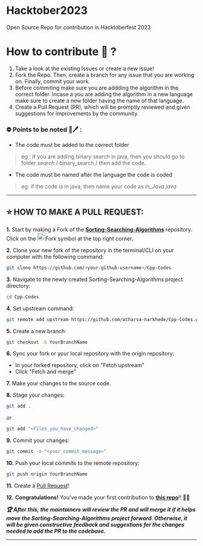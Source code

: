 # Hacktober2023
Open Source Repo for contribution in Hacktoberfest 2023

# How to contribute 🤔 ?
1. Take a look at the existing Issues or create a new issue! 
2. Fork the Repo. Then, create a branch for any issue that you are working on. Finally, commit your work.
3. Before commiting make sure you are addding the algorithm in the correct folder. Incase a you are adding the algorithm in a new language make sure to create a new folder having the name of that language. 
4. Create a Pull Request (PR), which will be promptly reviewed and given suggestions for improvements by the community.



### ⛔ Points to be noted 📒🖊 :
- The code must be added to the correct folder 
> eg : If you are adding binary search in java, then you should go to folder _search_ / binary_search / then add the code.
- The code must be named after the language the code is coded
> eg: if the code is in java, then name your code as _*in_Java.java*_
---

## ⭐ HOW TO MAKE A PULL REQUEST:

**1.** Start by making a Fork of the [**Sorting-Searching-Algorithms**](https://github.com/atharva-narkhede/Cpp-Codes) repository. Click on the <a href="https://github.com/atharva-narkhede/Cpp-Codes/fork"><img src="https://i.imgur.com/G4z1kEe.png" height="21" width="21"></a>Fork symbol at the top right corner.

**2.** Clone your new fork of the repository in the terminal/CLI on your computer with the following command:

```bash
git clone https://github.com/<your-github-username>/Cpp-Codes
```

**3.** Navigate to the newly created Sorting-Searching-Algorithms project directory:

```bash
cd Cpp-Codes
```

**4.** Set upstream command:

```bash
git remote add upstream https://github.com/atharva-narkhede/Cpp-Codes.git
```

**5.** Create a new branch:

```bash
git checkout -b YourBranchName
```

**6.** Sync your fork or your local repository with the origin repository:

- In your forked repository, click on "Fetch upstream"
- Click "Fetch and merge"

**7.** Make your changes to the source code.

**8.** Stage your changes:

```bash
git add .
```

_or_

```bash
git add "<files_you_have_changed>"
```

**9.** Commit your changes:

```bash
git commit -m "<your_commit_message>"
```

**10.** Push your local commits to the remote repository:

```bash
git push origin YourBranchName
```

**11.** Create a [Pull Request](https://help.github.com/en/github/collaborating-with-issues-and-pull-requests/creating-a-pull-request)!

**12.** **Congratulations!** You've made your first contribution to [**this repo**](https://github.com/atharva-narkhede/Cpp-Codes)!! 🙌🏼

**_:trophy: After this, the maintainers will review the PR and will merge it if it helps move the Sorting-Searching-Algorithms project forward. Otherwise, it will be given constructive feedback and suggestions for the changes needed to add the PR to the codebase._**

---

